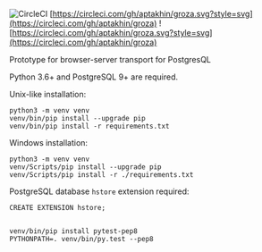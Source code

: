![CircleCI](https://img.shields.io/circleci/build/gh/aptakhin/groza)
[https://circleci.com/gh/aptakhin/groza.svg?style=svg](https://circleci.com/gh/aptakhin/groza)
![https://circleci.com/gh/aptakhin/groza.svg?style=svg](https://circleci.com/gh/aptakhin/groza)

Prototype for browser-server transport for PostgresQL

Python 3.6+ and PostgreSQL 9+ are required.

Unix-like installation:

    python3 -m venv venv
    venv/bin/pip install --upgrade pip
    venv/bin/pip install -r requirements.txt

Windows installation:
    
    python3 -m venv venv
    venv/Scripts/pip install --upgrade pip
    venv/Scripts/pip install -r ./requirements.txt

PostgreSQL database `hstore` extension required:

    CREATE EXTENSION hstore;
   
    
    venv/bin/pip install pytest-pep8 
    PYTHONPATH=. venv/bin/py.test --pep8
